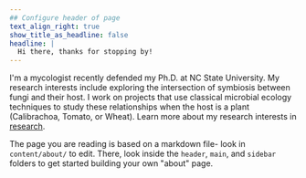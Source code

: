 ```yaml
---
## Configure header of page
text_align_right: true
show_title_as_headline: false
headline: |
  Hi there, thanks for stopping by! 
---
```


<!-- this is a subheadline -->
I'm a mycologist recently defended my Ph.D. at NC State University. My research interests include exploring the intersection of symbiosis between fungi and their host. I work on projects that use classical microbial ecology techniques to study these relationships when the host is a plant (Calibrachoa, Tomato, or Wheat). Learn more about my research interests in [research](/project).

The page you are reading is based on a markdown file- look in `content/about/` to edit. There, look inside the `header`, `main`, and `sidebar` folders to get started building your own "about" page.